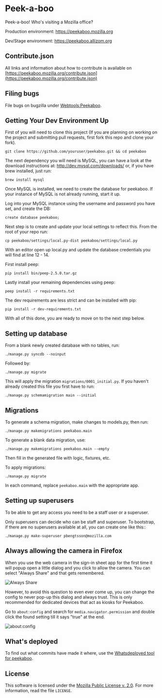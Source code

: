 Peek-a-boo
==========

Peek-a-boo! Who's visiting a Mozilla office?

Production environment: https://peekaboo.mozilla.org

Dev/Stage environment: https://peekaboo.allizom.org

Contribute.json
---------------

All links and information about how to contribute is available on
[https://peekaboo.mozilla.org/contribute.json](https://peekaboo.mozilla.org/contribute.json)

Filing bugs
-----------

File bugs on bugzilla under [Webtools:Peekaboo](https://bugzilla.mozilla.org/enter_bug.cgi?product=Webtools&component=Peekaboo).

Getting Your Dev Environment Up
-------------------------------

First of you will need to clone this project (If you are planning on working on the
project and submitting pull requests, first fork this repo and clone your fork).

    git clone https://github.com/youruser/peekaboo.git && cd peekaboo

The next dependency you will need is MySQL, you can have a look at the download instructions at:
http://dev.mysql.com/downloads/ or, if you have brew installed, just run:

    brew install mysql

Once MySQL is installed, we need to create the database for peekaboo. If your instance of MySQL
is not already running, start it up.

Log into your MySQL instance using the username and password you have set, and create the DB:

    create database peekaboo;

Next step is to create and update your local settings to reflect this. From the root of your repo run:

    cp peekaboo/settings/local.py-dist peekaboo/settings/local.py

With an editor open up local.py and update the database credentials you will find at line 12 - 14.

First install peep:

    pip install bin/peep-2.5.0.tar.gz

Lastly install your remaining dependencies using peep:

    peep install -r requirements.txt

The dev requirements are less strict and can be installed with pip:

    pip install -r dev-requirements.txt

With all of this done, you are ready to move on to the next step below.


Setting up database
-------------------

From a blank newly created database with no tables, run:

``./manage.py syncdb --noinput``

Followed by:

``./manage.py migrate``

This will apply the migration ``migrations/0001_initial.py``. If you
haven't already created this file you first have to run:

``./manage.py schemamigration main --initial``

Migrations
----------

To generate a schema migration, make changes to models.py, then run:

``./manage.py makemigrations peekaboo.main``

To generate a blank data migration, use:

``./manage.py makemigrations peekaboo.main --empty``

Then fill in the generated file with logic, fixtures, etc.

To apply migrations:

``./manage.py migrate``

In each command, replace `peekaboo.main` with the appropriate app.


Setting up superusers
---------------------

To be able to get any access you need to be a staff user or a superuser.

Only superusers can decide who can be staff and superuser. To
bootstrap, if there are no superusers available at all, you can create
one like this::

    ./manage.py make-superuser pbengtsson@mozilla.com


Always allowing the camera in Firefox
-------------------------------------

When you use the web camera in the sign-in sheet app for the first
time it will popup open a little dialog and you click to allow the
camera. You can select "Always Share" and that gets remembered.

![Always Share](always-share-screenshot.png)

However, to avoid this question to even ever come up, you can change
the config to never pop-up this dialog and always trust. This is only
recommended for dedicated devices that act as kiosks for Peekaboo.

Go to `about:config` and search for `media.navigator.permission` and
double click the found setting till it says "true" at the end.

![about:config](about-config-screenshot.png)

What's deployed
---------------

To find out what commits have made it where, use the
[Whatsdeployed tool for
peekaboo](http://whatsdeployed.io/s-6w0).

License
-------

This software is licensed under the
[Mozilla Public License v. 2.0](http://mozilla.org/MPL/2.0/).
For more
information, read the file ``LICENSE``.
